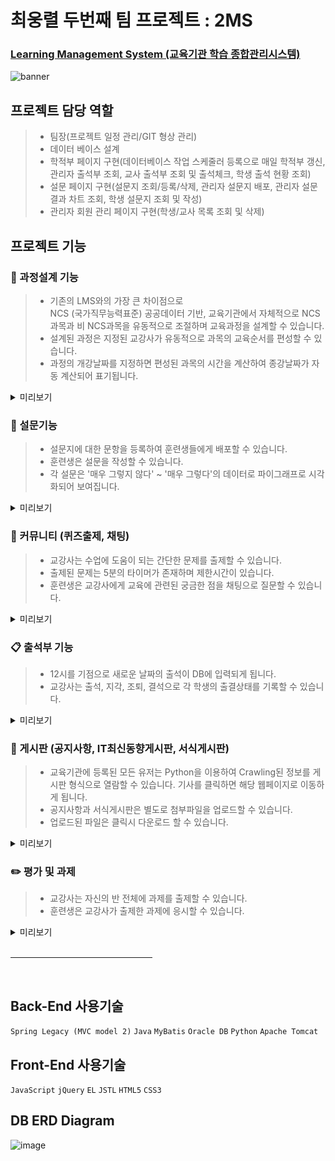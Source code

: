 # 최웅렬 두번째 팀 프로젝트 : 2MS

### [ Learning Management System (교육기관 학습 종합관리시스템) ](https://www.2ms.com/)

![banner](https://github.com/doowon13/2ms/assets/83566946/c36841b6-da13-48bb-9b27-927bff51f4bf)

## 프로젝트 담당 역할
> * 팀장(프로젝트 일정 관리/GIT 형상 관리)
> * 데이터 베이스 설계
> * 학적부 페이지 구현(데이터베이스 작업 스케줄러 등록으로 매일 학적부 갱신, 관리자 출석부 조회, 교사 출석부 조회 및 출석체크, 학생 출석 현황 조회)
> * 설문 페이지 구현(설문지 조회/등록/삭제, 관리자 설문지 배포, 관리자 설문 결과 차트 조회, 학생 설문지 조회 및 작성)
> * 관리자 회원 관리 페이지 구현(학생/교사 목록 조회 및 삭제)

## 프로젝트 기능

### 📝 과정설계 기능
> * 기존의 LMS와의 가장 큰 차이점으로 <br>NCS (국가직무능력표준) 공공데이터 기반, 교육기관에서 자체적으로 NCS과목과 비 NCS과목을 유동적으로 조절하며 교육과정을 설계할 수 있습니다.
> * 설계된 과정은 지정된 교강사가 유동적으로 과목의 교육순서를 편성할 수 있습니다.
> * 과정의 개강날짜를 지정하면 편성된 과목의 시간을 계산하여 종강날짜가 자동 계산되어 표기됩니다.

<details>
<summary style="cursor: pointer">미리보기</summary>
<div markdown="1">
<strong>과정 설계</strong>

![image](https://github.com/doowon13/2ms/assets/83566946/d83ebdea-ead6-447e-acb6-7254bb6dce87)

<strong>개강날짜 지정</strong>
![image](https://github.com/doowon13/2ms/assets/83566946/ad241767-b68f-4660-8ab6-5f70c7c58cec)
<br>
</div>
</details>

### 📄 설문기능
> * 설문지에 대한 문항을 등록하여 훈련생들에게 배포할 수 있습니다.
> * 훈련생은 설문을 작성할 수 있습니다.
> * 각 설문은 '매우 그렇지 않다' ~ '매우 그렇다'의 데이터로 파이그래프로 시각화되어 보여집니다.

<details>
<summary style="cursor: pointer">미리보기</summary>
<div markdown="1">
<strong>설문등록</strong>

![image](https://github.com/doowon13/2ms/assets/83566946/f7c7acf3-08bb-4f9a-a5e1-b32f8a473037)

<strong>설문 진행</strong>
![image](https://github.com/doowon13/2ms/assets/83566946/3efbc325-6d31-4180-a75c-350d55186746)

<strong>설문결과 시각화</strong>
![image](https://github.com/doowon13/2ms/assets/83566946/41032d8c-d8af-4b1d-bbe5-f852cfeb0c9c)
<br>
</div>
</details>

### 📝 커뮤니티 (퀴즈출제, 채팅)
> * 교강사는 수업에 도움이 되는 간단한 문제를 출제할 수 있습니다.
> * 출제된 문제는 5분의 타이머가 존재하며 제한시간이 있습니다.
> * 훈련생은 교강사에게 교육에 관련된 궁금한 점을 채팅으로 질문할 수 있습니다.

<details>
<summary style="cursor: pointer">미리보기</summary>
<div markdown="1">
<strong>퀴즈 출제</strong>

![image](https://github.com/doowon13/2ms/assets/83566946/2c93167b-9b90-4d3b-b174-3b538ff27649)

<strong>채팅기능</strong>
![image](https://github.com/doowon13/2ms/assets/83566946/f1b7a242-2acd-41f7-98b9-fced45442243)


<br>
</div>
</details>

### 📋 출석부 기능
> * 12시를 기점으로 새로운 날짜의 출석이 DB에 입력되게 됩니다.
> * 교강사는 출석, 지각, 조퇴, 결석으로 각 학생의 출결상태를 기록할 수 있습니다.

<details>
<summary style="cursor: pointer">미리보기</summary>
<div markdown="1">
<strong>출결상태 기록</strong>

![image](https://github.com/doowon13/2ms/assets/83566946/d17b3cd2-ba68-4575-871a-8a75ab3cf07f)
<br>
</div>
</details>

### 📝 게시판 (공지사항, IT최신동향게시판, 서식게시판)
> * 교육기관에 등록된 모든 유저는 Python을 이용하여 Crawling된 정보를 게시판 형식으로 열람할 수 있습니다. 기사를 클릭하면 해당 웹페이지로 이동하게 됩니다.
> * 공지사항과 서식게시판은 별도로 첨부파일을 업로드할 수 있습니다.
> * 업로드된 파일은 클릭시 다운로드 할 수 있습니다.

<details>
<summary style="cursor: pointer">미리보기</summary>
<div markdown="1">
<strong>IT최신동향 게시판</strong>

![image](https://github.com/doowon13/2ms/assets/83566946/1bb02129-1b36-45a1-98e3-7d20aa503525)

<strong>게시판 파일 업, 다운로드</strong>
![image](https://github.com/doowon13/2ms/assets/83566946/f6ca3365-9c34-4814-a8d7-e376e510c0bc)

<br>
</div>
</details>

### ✏️ 평가 및 과제
> * 교강사는 자신의 반 전체에 과제를 출제할 수 있습니다.
> * 훈련생은 교강사가 출제한 과제에 응시할 수 있습니다.

<details>
<summary style="cursor: pointer">미리보기</summary>
<br>
<div markdown="1">
<strong>과제 출제</strong>

![image](https://github.com/doowon13/2ms/assets/83566946/434d6c48-d040-466e-a785-9f6b6afa4d3d)

<strong>과제 작성</strong>
![image](https://github.com/doowon13/2ms/assets/83566946/5549d864-c276-4cfd-8bb7-062b641a8dc0)

<br>
</div>
</details>

<br>
<hr style="text-align:center; width:45%;">
<br>

## Back-End 사용기술
`Spring Legacy (MVC model 2)` `Java` `MyBatis` `Oracle DB` `Python` `Apache Tomcat`

## Front-End 사용기술
`JavaScript` `jQuery` `EL` `JSTL` `HTML5` `CSS3`

## DB ERD Diagram
![image](https://github.com/doowon13/2ms/assets/83566946/2de18a2f-a973-4720-8ba8-8d453255ab69)
